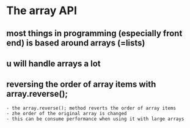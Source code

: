 # The array API

## most things in programming (especially front end) is based around arrays (=lists)
## u will handle arrays a lot


## reversing the order of array items with array.reverse();
    - the array.reverse(); method reverts the order of array items
    - zhe order of the original array is changed
    - this can be consume performance when using it with large arrays